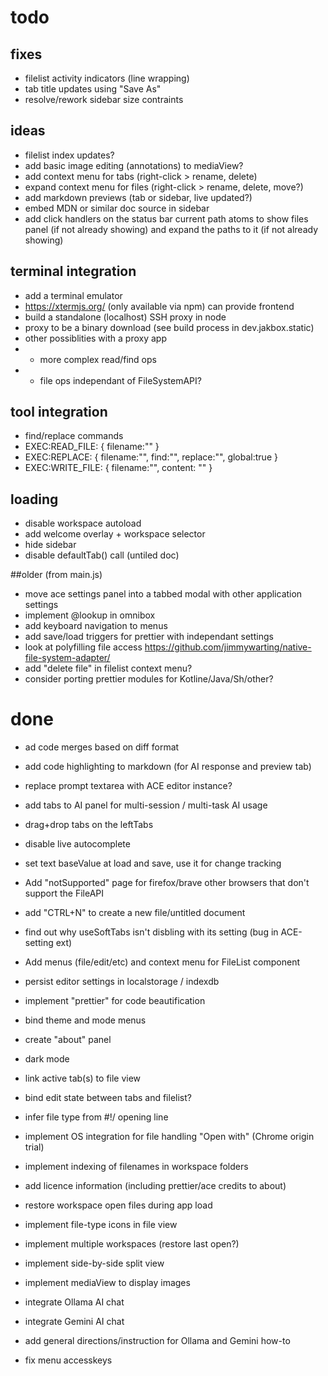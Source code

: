 # todo

## fixes
- filelist activity indicators (line wrapping)
- tab title updates using "Save As"
- resolve/rework sidebar size contraints

## ideas
- filelist index updates?
- add basic image editing (annotations) to mediaView?
- add context menu for tabs (right-click > rename, delete)
- expand context menu for files (right-click > rename, delete, move?)
- add markdown previews (tab or sidebar, live updated?)
- embed MDN or similar doc source in sidebar
- add click handlers on the status bar current path atoms to show files panel (if not already showing) and expand the paths to it (if not already showing)

## terminal integration
- add a terminal emulator
- https://xtermjs.org/ (only available via npm) can provide frontend
- build a standalone (localhost) SSH proxy in node
- proxy to be a binary download (see build process in dev.jakbox.static)
- other possiblities with a proxy app 
- - more complex read/find ops
- - file ops independant of FileSystemAPI?

## tool integration
- find/replace commands
- EXEC:READ_FILE: { filename:"" }
- EXEC:REPLACE: { filename:"", find:"", replace:"", global:true }
- EXEC:WRITE_FILE: { filename:"", content: "" }

## loading
- disable workspace autoload
- add welcome overlay + workspace selector
- hide sidebar
- disable defaultTab() call (untiled doc)

##older (from main.js)
- move ace settings panel into a tabbed modal with other application settings
- implement @lookup in omnibox
- add keyboard navigation to menus
- add save/load triggers for prettier with independant settings
- look at polyfilling file access https://github.com/jimmywarting/native-file-system-adapter/
- add "delete file" in filelist context menu?
- consider porting prettier modules for Kotline/Java/Sh/other?



# done
- ad code merges based on diff format
- add code highlighting to markdown (for AI response and preview tab)
- replace prompt textarea with ACE editor instance?
- add tabs to AI panel for multi-session / multi-task AI usage

- drag+drop tabs on the leftTabs
- disable live autocomplete
- set text baseValue at load and save, use it for change tracking
- Add "notSupported" page for firefox/brave other browsers that don't support the FileAPI
- add "CTRL+N" to create a new file/untitled document
- find out why useSoftTabs isn't disbling with its setting (bug in ACE-setting ext)
- Add menus (file/edit/etc) and context menu for FileList component
- persist editor settings in localstorage / indexdb
- implement "prettier" for code beautification
- bind theme and mode menus
- create "about" panel
- dark mode
- link active tab(s) to file view
- bind edit state between tabs and filelist?
- infer file type from #!/ opening line
- implement OS integration for file handling "Open with" (Chrome origin trial)
- implement indexing of filenames in workspace folders
- add licence information (including prettier/ace credits to about)
- restore workspace open files during app load
- implement file-type icons in file view
- implement multiple workspaces (restore last open?)	
- implement side-by-side split view
- implement mediaView to display images
- integrate Ollama AI chat
- integrate Gemini AI chat
- add general directions/instruction for Ollama and Gemini how-to
- fix menu accesskeys